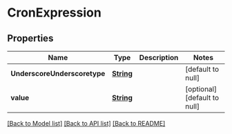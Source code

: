 # CronExpression
## Properties

Name | Type | Description | Notes
------------ | ------------- | ------------- | -------------
**UnderscoreUnderscoretype** | [**String**](string.md) |  | [default to null]
**value** | [**String**](string.md) |  | [optional] [default to null]

[[Back to Model list]](../README.md#documentation-for-models) [[Back to API list]](../README.md#documentation-for-api-endpoints) [[Back to README]](../README.md)

